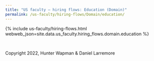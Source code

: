 ```yaml
---
title: "US faculty — hiring flows: Education (Domain)"
permalink: /us-faculty/hiring-flows/Domain/education/
---
```


{% include us-faculty/hiring-flows.html webweb_json=site.data.us_faculty.hiring_flows.domain.education %}

<br>

Copyright 2022, Hunter Wapman & Daniel Larremore